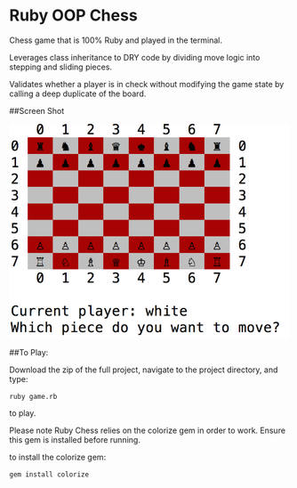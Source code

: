 # Ruby OOP Chess
Chess game that is 100% Ruby and played in the terminal.

Leverages class inheritance to DRY code by dividing move logic into stepping and sliding pieces.

Validates whether a player is in check without modifying the game state by calling a deep duplicate of the board.

##Screen Shot

![Screen Shot](https://raw.githubusercontent.com/fleemaja/ruby_chess/master/images/chess.png)

##To Play:

Download the zip of the full project, navigate to the project directory, and type:

    ruby game.rb

to play.

Please note Ruby Chess relies on the colorize gem in order to work. Ensure this gem is installed before running.

to install the colorize gem:

    gem install colorize
